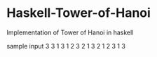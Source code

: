 # Haskell-Tower-of-Hanoi
Implementation of Tower of Hanoi in haskell

sample input
3
3
1
3
1
2
3
2
1
3
2
1
2
3
1
3
